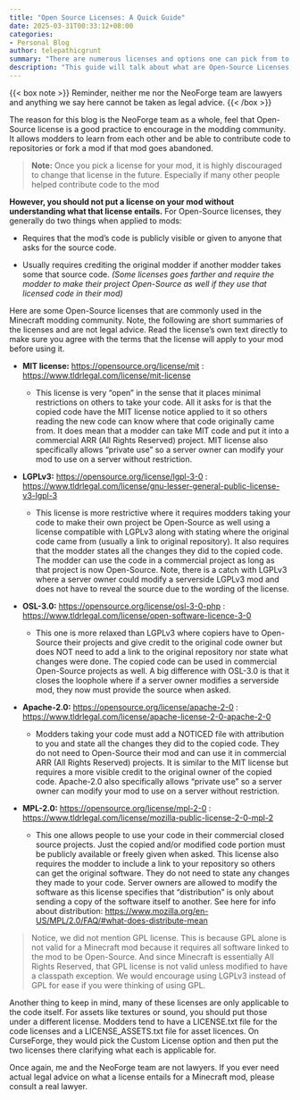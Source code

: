 ```yaml
---
title: "Open Source Licenses: A Quick Guide"
date: 2025-03-31T00:33:12+08:00
categories:
- Personal Blog
author: telepathicgrunt
summary: "There are numerous licenses and options one can pick from to use for their mod. We are going to dive into a small subset of them, Open-Source Licenses."
description: "This guide will talk about what are Open-Source Licenses, why they are good for the community, go into detail about some commonly used Open-Source Licenses, and what to watch out for with some. It is not a fully comprehensive guide but is a good strt. Reminder, neither me nor the NeoForge team are lawyers and anything we say cannot be taken as legal advice."
---
```


{{< box note >}}
Reminder, neither me nor the NeoForge team are lawyers and anything we say here cannot be taken as legal advice.
{{< /box >}}

The reason for this blog is the NeoForge team as a whole, feel that Open-Source license is a good practice to encourage in the modding community. It allows modders to learn from each other and be able to contribute code to repositories or fork a mod if that mod goes abandoned.

> **Note:** Once you pick a license for your mod, it is highly discouraged to change that license in the future. Especially if many other people helped contribute code to the mod

**However, you should not put a license on your mod without understanding what that license entails.** For Open-Source licenses, they generally do two things when applied to mods:

- Requires that the mod’s code is publicly visible or given to anyone that asks for the source code.

- Usually requires crediting the original modder if another modder takes some that source code. *(Some licenses goes farther and require the modder to make their project Open-Source as well if they use that licensed code in their mod)*

Here are some Open-Source licenses that are commonly used in the Minecraft modding community. Note, the following are short summaries of the licenses and are not legal advice. Read the license’s own text directly to make sure you agree with the terms that the license will apply to your mod before using it.

- **MIT license:** <https://opensource.org/license/mit> : <https://www.tldrlegal.com/license/mit-license>

  - This license is very “open” in the sense that it places minimal restrictions on others to take your code. All it asks for is that the copied code have the MIT license notice applied to it so others reading the new code can know where that code originally came from. It does mean that a modder can take MIT code and put it into a commercial ARR (All Rights Reserved) project. MIT license also specifically allows “private use” so a server owner can modify your mod to use on a server without restriction.

- **LGPLv3:** <https://opensource.org/license/lgpl-3-0> : <https://www.tldrlegal.com/license/gnu-lesser-general-public-license-v3-lgpl-3>

  - This license is more restrictive where it requires modders taking your code to make their own project be Open-Source as well using a license compatible with LGPLv3 along with stating where the original code came from (usually a link to original repository). It also requires that the modder states all the changes they did to the copied code. The modder can use the code in a commercial project as long as that project is now Open-Source. Note, there is a catch with LGPLv3 where a server owner could modify a serverside LGPLv3 mod and does not have to reveal the source due to the wording of the license.

- **OSL-3.0:** <https://opensource.org/license/osl-3-0-php> : <https://www.tldrlegal.com/license/open-software-licence-3-0>

  - This one is more relaxed than LGPLv3 where copiers have to Open-Source their projects and give credit to the original code owner but does NOT need to add a link to the original repository nor state what changes were done. The copied code can be used in commercial Open-Source projects as well. A big difference with OSL-3.0 is that it closes the loophole where if a server owner modifies a serverside mod, they now must provide the source when asked.

- **Apache-2.0:** <https://opensource.org/license/apache-2-0> : <https://www.tldrlegal.com/license/apache-license-2-0-apache-2-0>

  - Modders taking your code must add a NOTICED file with attribution to you and state all the changes they did to the copied code. They do not need to Open-Source their mod and can use it in commercial ARR (All Rights Reserved) projects. It is similar to the MIT license but requires a more visible credit to the original owner of the copied code. Apache-2.0 also specifically allows “private use” so a server owner can modify your mod to use on a server without restriction.

- **MPL-2.0:** <https://opensource.org/license/mpl-2-0> : <https://www.tldrlegal.com/license/mozilla-public-license-2-0-mpl-2>

  - This one allows people to use your code in their commercial closed source projects. Just the copied and/or modified code portion must be publicly available or freely given when asked. This license also requires the modder to include a link to your repository so others can get the original software. They do not need to state any changes they made to your code. Server owners are allowed to modify the software as this license specifies that “distribution” is only about sending a copy of the software itself to another. See here for info about distribution: <https://www.mozilla.org/en-US/MPL/2.0/FAQ/#what-does-distribute-mean>

> Notice, we did not mention GPL license. This is because GPL alone is not valid for a Minecraft mod because it requires all software linked to the mod to be Open-Source. And since Minecraft is essentially All Rights Reserved, that GPL license is not valid unless modified to have a classpath exception. We would encourage using LGPLv3 instead of GPL for ease if you were thinking of using GPL.

Another thing to keep in mind, many of these licenses are only applicable to the code itself. For assets like textures or sound, you should put those under a different license. Modders tend to have a LICENSE.txt file for the code licenses and a LICENSE_ASSETS.txt file for asset licences. On CurseForge, they would pick the Custom License option and then put the two licenses there clarifying what each is applicable for.

Once again, me and the NeoForge team are not lawyers. If you ever need actual legal advice on what a license entails for a Minecraft mod, please consult a real lawyer.